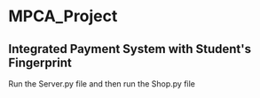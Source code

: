 # MPCA_Project
## Integrated Payment System with Student's Fingerprint

Run the Server.py file and then run the Shop.py file
